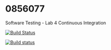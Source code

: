 # 0856077
Software Testing - Lab 4 Continuous Integration

[![Build Status](https://travis-ci.org/fantasticWolff/0856077.svg?branch=master)](https://travis-ci.org/fantasticWolff/0856077)

[![Build status](https://travis-ci.org/Netflix/zuul.png?branch=1.x)](https://travis-ci.org/Netflix/zuul)
